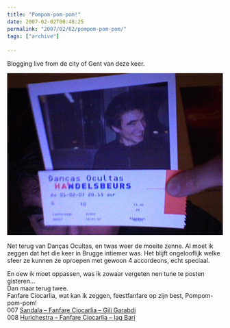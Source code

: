 ```yaml
---
title: "Pompom-pom-pom!"
date: 2007-02-02T00:48:25
permalink: "2007/02/02/pompom-pom-pom/"
tags: ["archive"]

---
```

Blogging live from de city of Gent van deze keer.

![Ticket op tram](/images/blog/2007/02/foto-76.jpg)

Net terug van Danças Ocultas, en twas weer de moeite zenne. Al moet ik zeggen dat het die keer in Brugge intiemer was. Het blijft ongelooflijk welke sfeer ze kunnen ze oproepen met gewoon 4 accordeons, echt speciaal.

En oew ik moet oppassen, was ik zowaar vergeten nen tune te posten gisteren…  
Dan maar terug twee.  
Fanfare Ciocarlia, wat kan ik zeggen, feestfanfare op zijn best, Pompom-pom-pom!  
007 [Sandala – Fanfare Ciocarlia – Gili Garabdi](http://phobos.apple.com/WebObjects/MZStore.woa/wa/viewAlbum?playlistId=68776808&s=143446&i=68776294 "http://phobos.apple.com/WebObjects/MZStore.woa/wa/viewAlbum?playlistId=68776808&s=143446&i=68776294")  
008 [Hurichestra – Fanfare Ciocarlia – Iag Bari](http://phobos.apple.com/WebObjects/MZStore.woa/wa/viewAlbum?playlistId=75762883&s=143446&i=75762793 "http://phobos.apple.com/WebObjects/MZStore.woa/wa/viewAlbum?playlistId=75762883&s=143446&i=75762793")
